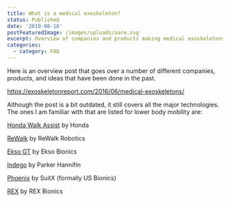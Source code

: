 ```yaml
---
title: What is a medical exoskeleton?
status: Published
date: '2019-08-18'
postFeaturedImage: /images/uploads/aare.svg
excerpt: Overview of companies and products making medical exoskeletons.
categories:
  - category: FAQ
---
```

Here is an overview post that goes over a number of different companies, products, and ideas that have been done in the past. 

<https://exoskeletonreport.com/2016/06/medical-exoskeletons/>

Although the post is a bit outdated, it still covers all the major technologies. The ones I am familiar with that are listed for lower body mobility are:

[Honda Walk Assist](https://global.honda/products/power/walkingassist.html) by Honda

[ReWalk](https://rewalk.com/) by ReWalk Robotics

[Ekso GT](https://eksobionics.com/eksohealth/) by Ekso Bionics

[Indego](http://www.indego.com/indego/en/home) by Parker Hannifin

[Phoenix](https://www.suitx.com/phoenix-medical-exoskeleton) by SuitX (formally US Bionics)

[REX](https://www.rexbionics.com/us/) by REX Bionics
